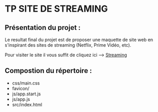 # TP SITE DE STREAMING

## Présentation du projet :
Le resultat final du projet est de proposer une maquette de site web en s'inspirant des sites de streaming (Netflix, Prime Vidéo, etc).

Pour visiter le site il vous suffit de cliquez ici -->  [Streaming](https://lusegar.github.io/streaming/src/index.html)

## Compostion du répertoire :
* css/main.css
* favicon/
* js/app.start.js
* js/app.js
* src/index.html